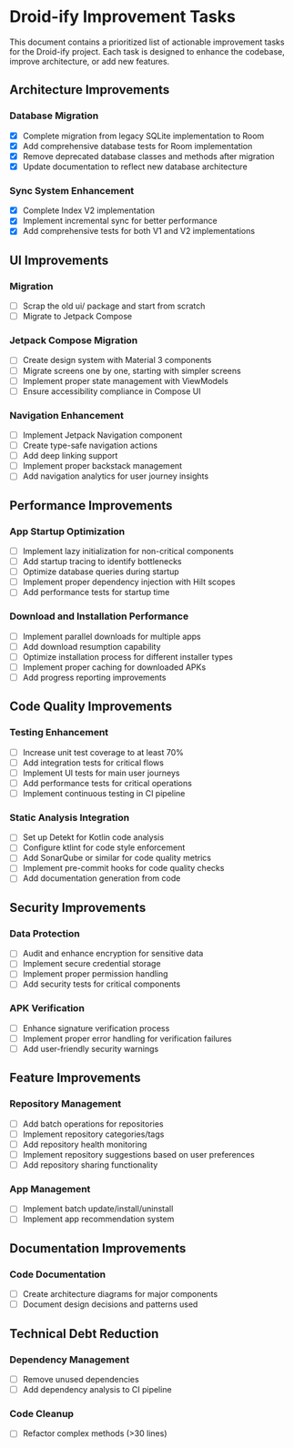 # Droid-ify Improvement Tasks

This document contains a prioritized list of actionable improvement tasks for the Droid-ify project. Each task is designed to enhance the codebase, improve architecture, or add new features.

## Architecture Improvements

### Database Migration
- [x] Complete migration from legacy SQLite implementation to Room
- [x] Add comprehensive database tests for Room implementation
- [x] Remove deprecated database classes and methods after migration
- [x] Update documentation to reflect new database architecture

### Sync System Enhancement
- [x] Complete Index V2 implementation
- [x] Implement incremental sync for better performance
- [x] Add comprehensive tests for both V1 and V2 implementations

## UI Improvements

### Migration
- [ ] Scrap the old ui/ package and start from scratch
- [ ] Migrate to Jetpack Compose

### Jetpack Compose Migration
- [ ] Create design system with Material 3 components
- [ ] Migrate screens one by one, starting with simpler screens
- [ ] Implement proper state management with ViewModels
- [ ] Ensure accessibility compliance in Compose UI

### Navigation Enhancement
- [ ] Implement Jetpack Navigation component
- [ ] Create type-safe navigation actions
- [ ] Add deep linking support
- [ ] Implement proper backstack management
- [ ] Add navigation analytics for user journey insights

## Performance Improvements

### App Startup Optimization
- [ ] Implement lazy initialization for non-critical components
- [ ] Add startup tracing to identify bottlenecks
- [ ] Optimize database queries during startup
- [ ] Implement proper dependency injection with Hilt scopes
- [ ] Add performance tests for startup time

### Download and Installation Performance
- [ ] Implement parallel downloads for multiple apps
- [ ] Add download resumption capability
- [ ] Optimize installation process for different installer types
- [ ] Implement proper caching for downloaded APKs
- [ ] Add progress reporting improvements

## Code Quality Improvements

### Testing Enhancement
- [ ] Increase unit test coverage to at least 70%
- [ ] Add integration tests for critical flows
- [ ] Implement UI tests for main user journeys
- [ ] Add performance tests for critical operations
- [ ] Implement continuous testing in CI pipeline

### Static Analysis Integration
- [ ] Set up Detekt for Kotlin code analysis
- [ ] Configure ktlint for code style enforcement
- [ ] Add SonarQube or similar for code quality metrics
- [ ] Implement pre-commit hooks for code quality checks
- [ ] Add documentation generation from code

## Security Improvements

### Data Protection
- [ ] Audit and enhance encryption for sensitive data
- [ ] Implement secure credential storage
- [ ] Implement proper permission handling
- [ ] Add security tests for critical components

### APK Verification
- [ ] Enhance signature verification process
- [ ] Implement proper error handling for verification failures
- [ ] Add user-friendly security warnings

## Feature Improvements

### Repository Management
- [ ] Add batch operations for repositories
- [ ] Implement repository categories/tags
- [ ] Add repository health monitoring
- [ ] Implement repository suggestions based on user preferences
- [ ] Add repository sharing functionality

### App Management
- [ ] Implement batch update/install/uninstall
- [ ] Implement app recommendation system

## Documentation Improvements

### Code Documentation
- [ ] Create architecture diagrams for major components
- [ ] Document design decisions and patterns used

## Technical Debt Reduction

### Dependency Management
- [ ] Remove unused dependencies
- [ ] Add dependency analysis to CI pipeline

### Code Cleanup
- [ ] Refactor complex methods (>30 lines)
